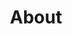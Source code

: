 ---
type: PageLayout
title: About
colors: colors-a
sections:
  - type: HeroSection
    title: About Me
    subtitle: ""
    actions: []
    colors: colors-f
    backgroundSize: full
    elementId: ''
    styles:
      self:
        height: auto
        width: narrow
        padding:
          - pt-16
          - pb-16
          - pl-4
          - pr-4
        flexDirection: row
        textAlign: left
  - type: TextSection
    colors: colors-f
    variant: variant-a
    title: Professional Summary
    text: |
      Technical Leader with 27 years' experience across digital native startups and large enterprises. 5+ years as a forward deployed solutions architect, 20+ years managing engineering and architecture teams (10 embedded with customer engineering teams). Experience spans startup cultures (dotcom era), large enterprises (Vodafone, M&S, JPMorgan) and regulated government bodies (NHS).

      Recent MSc in Data Science and Machine Learning from University College London (2024) – dissertation on language model embeddings for protein sequence analysis.

      Built full-stack cycling analytics platform (Next.js, Flask, Python, Docker, PostgreSQL) with LLM integration in progress.

      Proven track-record of scaling complex systems under pressure: NHS Covid platform (100k to 5M+ vaccines/week), Sainsburys-Argos Black Friday (1,000 orders per minute), currently investigating scaling and accelerating engineering through GenAI at Vodafone.
    styles:
      self:
        height: auto
        width: narrow
        padding:
          - pt-12
          - pb-12
          - pl-4
          - pr-4
        textAlign: left
  - type: TextSection
    colors: colors-f
    variant: variant-a
    title: Skills
    text: |
      **Core Expertise:** Solution Architecture • AI/Machine Learning • Technical Leadership

      **Technologies:** Python/PyTorch/Numpy • AWS/Azure/Terraform • Java/Next.js/Flask • DevOps/Docker • PostgreSQL/Redis

      **Specializations:** NLP/Bioinformatics • Cloud Engineering • Scalability/Performance • Stakeholder Engagement
    styles:
      self:
        height: auto
        width: narrow
        padding:
          - pt-12
          - pb-12
          - pl-4
          - pr-4
        textAlign: left
  - type: TextSection
    colors: colors-f
    variant: variant-a
    title: Experience
    text: |
      **2005 – Present**
      Associate Director - Tier 1 IT Consultancy
      Various leadership roles in architecture, engineering, cloud strategy

      **2022-2023, 2024-Present**
      Technology Delivery Lead - Vodafone UK
      Managing 30+ embedded engineering teams

      **2021-2022**
      Architecture Team Lead - NHS Covid Booster Programme
      Scaled platform to 5M+ vaccinations/week

      **2013-2016**
      Lead Channels Architect - Argos Transformation
      Scaled to 1,000 orders/minute during Black Friday

      **2000-2005**
      Forward Deployed Solutions Architect - ATG
      Embedded with startups and enterprise customers across EMEA
    styles:
      self:
        height: auto
        width: narrow
        padding:
          - pt-12
          - pb-12
          - pl-4
          - pr-4
        textAlign: left
  - type: TextSection
    colors: colors-f
    variant: variant-a
    title: Education
    text: |
      **2023-2024**
      MSc Data Science and Machine Learning - University College London
      Dissertation: Language Model Embeddings for Protein Analysis

      **2020-2021**
      MITx Micro-master's in Data Science (2 modules)

      **2025**
      Agentic AI Course - Hugging Face

      **2018**
      AWS Certified Solution Architect

      **1993-1997**
      Bachelor of Engineering - Trinity College Dublin
    styles:
      self:
        height: auto
        width: narrow
        padding:
          - pt-12
          - pb-12
          - pl-4
          - pr-4
        textAlign: left
  - type: TextSection
    colors: colors-f
    variant: variant-a
    title: Contact
    text: |
      Connect with me on [LinkedIn](https://www.linkedin.com/in/patrick-lowry/) for professional inquiries.
    styles:
      self:
        height: auto
        width: narrow
        padding:
          - pt-12
          - pb-12
          - pl-4
          - pr-4
        textAlign: center
---